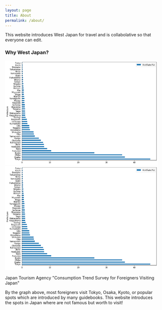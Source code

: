 ```yaml
---
layout: page
title: About
permalink: /about/
---
```


This website introduces West Japan for travel and is collabolative so that everyone can edit.

### Why West Japan?
![代替テキスト](https://github.com/alice0619/dh150.github.io/blob/master/visitrate.png?raw=true)
<img src="https://github.com/alice0619/dh150.github.io/blob/master/visitrate.png?raw=true" alt="Visit Rate (%)" title="Visit Rate by Pref">


Japan Tourism Agency "Consumption Trend Survey for Foreigners Visiting Japan"

By the graph above, most foreigners visit Tokyo, Osaka, Kyoto, or popular spots which are introduced by many guidebooks. This website introduces the spots in Japan where are not famous but worth to visit!
